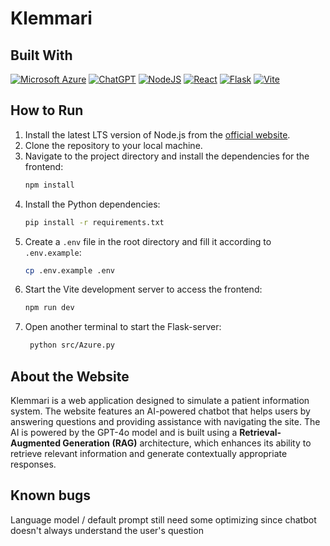 # Klemmari

## Built With
[![Microsoft Azure](https://custom-icon-badges.demolab.com/badge/Microsoft%20Azure-0089D6?logo=msazure&logoColor=white)](#)
[![ChatGPT](https://img.shields.io/badge/ChatGPT-74aa9c?logo=openai&logoColor=white)](#)
[![NodeJS](https://img.shields.io/badge/Node.js-6DA55F?logo=node.js&logoColor=white)](#)
[![React](https://img.shields.io/badge/React-%2320232a.svg?logo=react&logoColor=%2361DAFB)](#)
[![Flask](https://img.shields.io/badge/Flask-000?logo=flask&logoColor=fff)](#)
[![Vite](https://img.shields.io/badge/Vite-646CFF?logo=vite&logoColor=fff)](#)

## How to Run
1. Install the latest LTS version of Node.js from the [official website](https://nodejs.org/en).
2. Clone the repository to your local machine.
3. Navigate to the project directory and install the dependencies for the frontend:
    ```bash
    npm install
    ```
4. Install the Python dependencies:
   ```bash
   pip install -r requirements.txt
   ```
5. Create a ```.env``` file in the root directory and fill it according to ```.env.example```:
    ```bash
    cp .env.example .env
    ```
6. Start the Vite development server to access the frontend:
    ```bash
    npm run dev
    ```
7. Open another terminal to start the Flask-server:
   ```bash
    python src/Azure.py
   ```

## About the Website
Klemmari is a web application designed to simulate a patient information system. The website features an AI-powered chatbot that helps users by answering questions and providing assistance with navigating the site. The AI is powered by the GPT-4o model and is built using a **Retrieval-Augmented Generation (RAG)** architecture, which enhances its ability to retrieve relevant information and generate contextually appropriate responses.

## Known bugs
Language model / default prompt still need some optimizing since chatbot doesn't always understand the user's question
